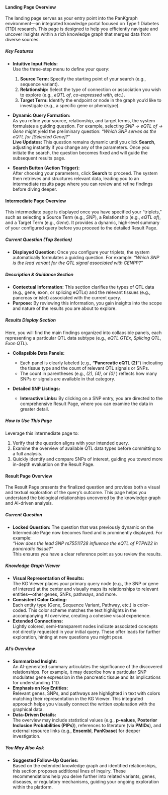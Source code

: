 #### Landing Page Overview

The landing page serves as your entry point into the PanKgraph environment—an integrated knowledge portal focused on Type 1 Diabetes (T1D) research. This page is designed to help you efficiently navigate and uncover insights within a rich knowledge graph that merges data from diverse sources.

##### Key Features
- **Intuitive Input Fields:**  
  Use the three-step menu to define your query:
  1. **Source Term:** Specify the starting point of your search (e.g., sequence variant).
  2. **Relationship:** Select the type of connection or association you wish to explore (e.g., *eQTL of*, *co-expressed with*, etc.).
  3. **Target Term:** Identify the endpoint or node in the graph you’d like to investigate (e.g., a specific gene or phenotype).

- **Dynamic Query Formation:**  
  As you refine your source, relationship, and target terms, the system formulates a guiding question. For example, selecting *SNP* → *eQTL of* → *Gene* might yield the preliminary question: *“Which SNP serves as the eQTL for [Selected Gene]?”*  
  **Live Updates:** This question remains dynamic until you click **Search**, adjusting instantly if you change any of the parameters. Once you initiate the search, the question becomes fixed and will guide the subsequent results page.

- **Search Button (Action Trigger):**  
  After choosing your parameters, click **Search** to proceed. The system then retrieves and structures relevant data, leading you to an intermediate results page where you can review and refine findings before diving deeper.

#### Intermediate Page Overview

This intermediate page is displayed once you have specified your “triplets,” such as selecting a Source Term (e.g., *SNP*), a Relationship (e.g., *eQTL of*), and a Target Term (e.g., *Gene*). It provides a dynamic, high-level summary of your configured query before you proceed to the detailed Result Page.

##### Current Question (Top Section)
- **Displayed Question:** Once you configure your triplets, the system automatically formulates a guiding question. For example: *“Which SNP is the lead variant for the QTL signal associated with CENPP?”*

##### Description & Guidance Section
- **Contextual Information:** This section clarifies the types of QTL data (e.g., gene, exon, or splicing eQTLs) and the relevant tissues (e.g., pancreas or islet) associated with the current query.
- **Purpose:** By reviewing this information, you gain insights into the scope and nature of the results you are about to explore.

##### Results Display Section
Here, you will find the main findings organized into collapsible panels, each representing a particular QTL data subtype (e.g., *eQTL GTEx*, *Splicing QTL*, *Exon QTL*).

- **Collapsible Data Panels:**
  - Each panel is clearly labeled (e.g., **“Pancreatic eQTL (2)”**) indicating the tissue type and the count of relevant QTL signals or SNPs.
  - The count in parentheses (e.g., *(2)*, *(4)*, or *(0)* ) reflects how many SNPs or signals are available in that category.

- **Detailed SNP Listings:**
  - **Interactive Links:** By clicking on a SNP entry, you are directed to the comprehensive Result Page, where you can examine the data in greater detail.

##### How to Use This Page
Leverage this intermediate page to:
1. Verify that the question aligns with your intended query.
2. Examine the overview of available QTL data types before committing to a full analysis.
3. Quickly identify and compare SNPs of interest, guiding you toward more in-depth evaluation on the Result Page.

#### Result Page Overview

The Result Page presents the finalized question and provides both a visual and textual exploration of the query’s outcome. This page helps you understand the biological relationships uncovered by the knowledge graph and AI-driven analysis.

##### Current Question
- **Locked Question:** The question that was previously dynamic on the Intermediate Page now becomes fixed and is prominently displayed. For example:  
  *“How does the lead SNP rs75511728 influence the eQTL of PTPN22 in pancreatic tissue?”*  
  This ensures you have a clear reference point as you review the results.

##### Knowledge Graph Viewer
- **Visual Representation of Results:**  
  The KG Viewer places your primary query node (e.g., the SNP or gene of interest) at the center and visually maps its relationships to relevant entities—other genes, SNPs, pathways, and more.
- **Consistent Color Coding:**  
  Each entity type (Gene, Sequence Variant, Pathway, etc.) is color-coded. This color scheme matches the text highlights in the accompanying AI overview, creating a cohesive visual experience.
- **Extended Connections:**  
  Lightly colored, semi-transparent nodes indicate associated concepts not directly requested in your initial query. These offer leads for further exploration, hinting at new questions you might pose.

##### AI’s Overview
- **Summarized Insight:**  
  An AI-generated summary articulates the significance of the discovered relationships. For example, it may describe how a particular SNP modulates gene expression in the pancreatic tissue and its implications for understanding T1D.
- **Emphasis on Key Entities:**  
  Relevant genes, SNPs, and pathways are highlighted in text with colors matching their representation in the KG Viewer. This integrated approach helps you visually connect the written explanation with the graphical data.
- **Data-Driven Details:**  
  The overview may include statistical values (e.g., **p-values**, **Posterior Inclusion Probabilities (PIPs)**), references to literature (via **PMIDs**), and external resource links (e.g., **Ensembl**, **PanKbase**) for deeper investigation.

##### You May Also Ask
- **Suggested Follow-Up Queries:**  
  Based on the extended knowledge graph and identified relationships, this section proposes additional lines of inquiry. These recommendations help you delve further into related variants, genes, diseases, or regulatory mechanisms, guiding your ongoing exploration within the platform.

